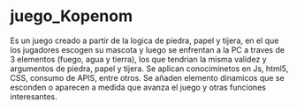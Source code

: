 # juego_Kopenom

Es un juego creado a partir de la logica de piedra, papel y tijera, en el que los jugadores escogen su mascota y luego se enfrentan a la PC a traves de 3 elementos (fuego, agua y tierra), los que tendrian la misma validez y argumentos de piedra, papel y tijera. Se aplican conociminetos en Js, html5, CSS, consumo de APIS, entre otros. Se añaden elemento dinamicos que se esconden o aparecen a medida que avanza el juego y otras funciones interesantes.
